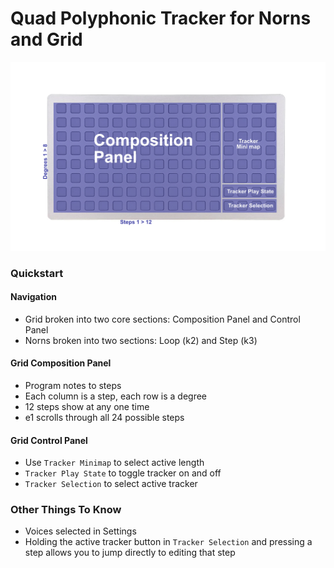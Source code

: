 # Quad Polyphonic Tracker for Norns and Grid

![Script Map](script_map.jpg "Grid Map")

### Quickstart
#### Navigation
- Grid broken into two core sections: Composition Panel and Control Panel
- Norns broken into two sections: Loop (k2) and Step (k3)
#### Grid Composition Panel
- Program notes to steps
- Each column is a step, each row is a degree
- 12 steps show at any one time
- e1 scrolls through all 24 possible steps
#### Grid Control Panel
- Use `Tracker Minimap` to select active length
- `Tracker Play State` to toggle tracker on and off
- `Tracker Selection` to select active tracker

### Other Things To Know
- Voices selected in Settings
- Holding the active tracker button in `Tracker Selection` and pressing a step allows you to jump directly to editing that step

